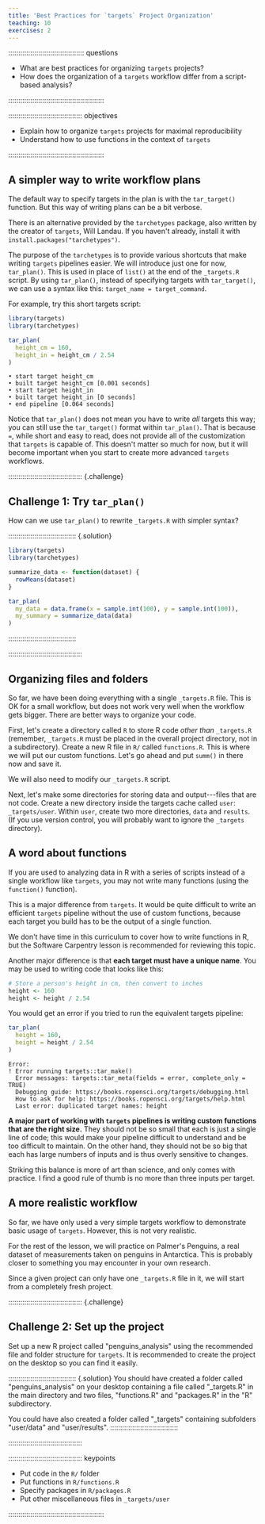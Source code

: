 ```yaml
---
title: 'Best Practices for `targets` Project Organization'
teaching: 10
exercises: 2
---
```


:::::::::::::::::::::::::::::::::::::: questions 

- What are best practices for organizing `targets` projects?
- How does the organization of a `targets` workflow differ from a script-based analysis?

::::::::::::::::::::::::::::::::::::::::::::::::

::::::::::::::::::::::::::::::::::::: objectives

- Explain how to organize `targets` projects for maximal reproducibility
- Understand how to use functions in the context of `targets`

::::::::::::::::::::::::::::::::::::::::::::::::



## A simpler way to write workflow plans

The default way to specify targets in the plan is with the `tar_target()` function.
But this way of writing plans can be a bit verbose.

There is an alternative provided by the `tarchetypes` package, also written by the creator of `targets`, Will Landau.
If you haven't already, install it with `install.packages("tarchetypes")`.

The purpose of the `tarchetypes` is to provide various shortcuts that make writing `targets` pipelines easier.
We will introduce just one for now, `tar_plan()`. This is used in place of `list()` at the end of the `_targets.R` script.
By using `tar_plan()`, instead of specifying targets with `tar_target()`, we can use a syntax like this: `target_name = target_command`.

For example, try this short targets script:


```r
library(targets)
library(tarchetypes)

tar_plan(
  height_cm = 160,
  height_in = height_cm / 2.54
)
```


```{.output}
• start target height_cm
• built target height_cm [0.001 seconds]
• start target height_in
• built target height_in [0 seconds]
• end pipeline [0.064 seconds]
```

Notice that `tar_plan()` does not mean you have to write *all* targets this way; you can still use the `tar_target()` format within `tar_plan()`.
That is because `=`, while short and easy to read, does not provide all of the customization that `targets` is capable of.
This doesn't matter so much for now, but it will become important when you start to create more advanced `targets` workflows.

::::::::::::::::::::::::::::::::::::: {.challenge}

## Challenge 1: Try `tar_plan()`

How can we use `tar_plan()` to rewrite `_targets.R` with simpler syntax?

:::::::::::::::::::::::::::::::::: {.solution}


```r
library(targets)
library(tarchetypes)

summarize_data <- function(dataset) {
  rowMeans(dataset)
}

tar_plan(
  my_data = data.frame(x = sample.int(100), y = sample.int(100)),
  my_summary = summarize_data(data)
)
```

::::::::::::::::::::::::::::::::::

:::::::::::::::::::::::::::::::::::::

## Organizing files and folders

So far, we have been doing everything with a single `_targets.R` file.
This is OK for a small workflow, but does not work very well when the workflow gets bigger.
There are better ways to organize your code.

First, let's create a directory called `R` to store R code *other than* `_targets.R` (remember, `_targets.R` must be placed in the overall project directory, not in a subdirectory).
Create a new R file in `R/` called `functions.R`.
This is where we will put our custom functions.
Let's go ahead and put `summ()` in there now and save it.

We will also need to modify our `_targets.R` script.

Next, let's make some directories for storing data and output---files that are not code.
Create a new directory inside the targets cache called `user`: `_targets/user`.
Within `user`, create two more directories, `data` and `results`.
(If you use version control, you will probably want to ignore the `_targets` directory).

## A word about functions

If you are used to analyzing data in R with a series of scripts instead of a single workflow like `targets`, you may not write many functions (using the `function()` function).

This is a major difference from `targets`.
It would be quite difficult to write an efficient `targets` pipeline without the use of custom functions, because each target you build has to be the output of a single function.

We don't have time in this curriculum to cover how to write functions in R, but the Software Carpentry lesson is recommended for reviewing this topic.

Another major difference is that **each target must have a unique name**.
You may be used to writing code that looks like this:


```r
# Store a person's height in cm, then convert to inches
height <- 160
height <- height / 2.54
```

You would get an error if you tried to run the equivalent targets pipeline:


```r
tar_plan(
  height = 160,
  height = height / 2.54
)
```


```{.error}
Error:
! Error running targets::tar_make()
  Error messages: targets::tar_meta(fields = error, complete_only = TRUE)
  Debugging guide: https://books.ropensci.org/targets/debugging.html
  How to ask for help: https://books.ropensci.org/targets/help.html
  Last error: duplicated target names: height
```

**A major part of working with `targets` pipelines is writing custom functions that are the right size.**
They should not be so small that each is just a single line of code; this would make your pipeline difficult to understand and be too difficult to maintain.
On the other hand, they should not be so big that each has large numbers of inputs and is thus overly sensitive to changes.

Striking this balance is more of art than science, and only comes with practice. I find a good rule of thumb is no more than three inputs per target.

## A more realistic workflow

So far, we have only used a very simple targets workflow to demonstrate basic usage of `targets`.
However, this is not very realistic.

For the rest of the lesson, we will practice on Palmer's Penguins, a real dataset of measurements taken on penguins in Antarctica.
This is probably closer to something you may encounter in your own research.

Since a given project can only have one `_targets.R` file in it, we will start from a completely fresh project.

::::::::::::::::::::::::::::::::::::: {.challenge}

## Challenge 2: Set up the project

Set up a new R project called "penguins_analysis" using the recommended file and folder structure for `targets`. It is recommended to create the project on the desktop so you can find it easily.

:::::::::::::::::::::::::::::::::: {.solution}
You should have created a folder called "penguins_analysis" on your desktop containing a file called "_targets.R" in the main directory and two files, "functions.R" and "packages.R" in the "R" subdirectory.

You could have also created a folder called "_targets" containing subfolders "user/data" and "user/results".
::::::::::::::::::::::::::::::::::

:::::::::::::::::::::::::::::::::::::

::::::::::::::::::::::::::::::::::::: keypoints 

- Put code in the `R/` folder
- Put functions in `R/functions.R`
- Specify packages in `R/packages.R`
- Put other miscellaneous files in `_targets/user`

::::::::::::::::::::::::::::::::::::::::::::::::

